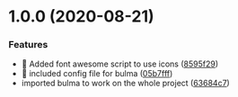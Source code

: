 # 1.0.0 (2020-08-21)


### Features

* :hammer: Added font awesome script to use icons ([8595f29](https://github.com/dario13/dstep_admin/commit/8595f29daf795cbd8022a35e101a8a80e6467137))
* :lipstick: included config file for bulma ([05b7fff](https://github.com/dario13/dstep_admin/commit/05b7fff4bbad59cab6b63ac629ea19aa01958162))
* imported bulma to work on the whole project ([63684c7](https://github.com/dario13/dstep_admin/commit/63684c7906c91e3fb6474ece6112c41d5ab69350))
